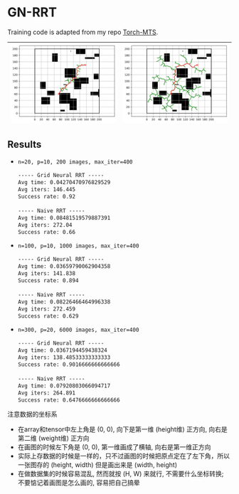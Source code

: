 # GN-RRT

Training code is adapted from my repo [Torch-MTS](https://github.com/XDZhelheim/Torch-MTS).

![](./result_images/10-gnrrt.png) | ![](./result_images/10-rrt.png)
---|---

## Results

- `n=20, p=10, 200 images, max_iter=400`
    ```
    ----- Grid Neural RRT -----
    Avg time: 0.04270470976829529
    Avg iters: 146.445
    Success rate: 0.92

    ----- Naive RRT -----
    Avg time: 0.08481519579887391
    Avg iters: 272.04
    Success rate: 0.66
    ```
- `n=100, p=10, 1000 images, max_iter=400`
    ```
    ----- Grid Neural RRT -----
    Avg time: 0.03659790062904358
    Avg iters: 141.838
    Success rate: 0.894

    ----- Naive RRT -----
    Avg time: 0.08226466464996338
    Avg iters: 272.459
    Success rate: 0.629
    ```

- `n=300, p=20, 6000 images, max_iter=400`
    ```
    ----- Grid Neural RRT -----
    Avg time: 0.0367194459438324
    Avg iters: 138.48533333333333
    Success rate: 0.9016666666666666

    ----- Naive RRT -----
    Avg time: 0.07920803066094717
    Avg iters: 264.891
    Success rate: 0.6476666666666666
    ```

注意数据的坐标系
- 在array和tensor中左上角是 (0, 0), 向下是第一维 (height维) 正方向, 向右是第二维 (weight维) 正方向
- 在画图的时候左下角是 (0, 0), 第一维画成了横轴, 向右是第一维正方向
- 实际上存数据的时候是一样的，只不过画图的时候把原点定在了左下角，所以一张图存的 (height, width) 但是画出来是 (width, height)
- 在做数据集的时候容易混乱, 然而就按 (H, W) 来就行, 不需要什么坐标转换; 不要惦记着画图是怎么画的, 容易把自己搞晕
